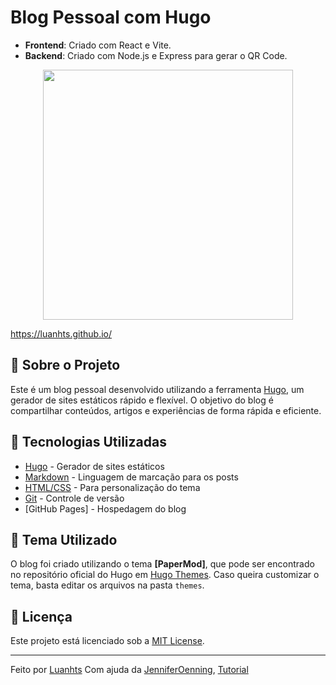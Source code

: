 # Blog Pessoal com Hugo

- **Frontend**: Criado com React e Vite.
- **Backend**: Criado com Node.js e Express para gerar o QR Code.
<div align="center">
    <img src="![image](https://github.com/user-attachments/assets/c8f515a9-28bd-4179-b28a-3e01cf45123a)
" width="400" />
</div>


<https://luanhts.github.io/>

## 📖 Sobre o Projeto

Este é um blog pessoal desenvolvido utilizando a ferramenta [Hugo](https://gohugo.io/), um gerador de sites estáticos rápido e flexível. O objetivo do blog é compartilhar conteúdos, artigos e experiências de forma rápida e eficiente.

## 🚀 Tecnologias Utilizadas

- [Hugo](https://gohugo.io/) - Gerador de sites estáticos
- [Markdown](https://www.markdownguide.org/) - Linguagem de marcação para os posts
- [HTML/CSS](https://developer.mozilla.org/pt-BR/docs/Web/HTML) - Para personalização do tema
- [Git](https://git-scm.com/) - Controle de versão
- [GitHub Pages] - Hospedagem do blog


## 🎨 Tema Utilizado

O blog foi criado utilizando o tema **[PaperMod]**, que pode ser encontrado no repositório oficial do Hugo em [Hugo Themes](https://themes.gohugo.io/). Caso queira customizar o tema, basta editar os arquivos na pasta `themes`.

## 📜 Licença

Este projeto está licenciado sob a [MIT License](LICENSE).


---

Feito por [Luanhts](https://github.com/Luanhts)
Com ajuda da [JenniferOenning](https://github.com/jenniferoenning), [Tutorial](https://www.youtube.com/watch?v=UJIOiOGnfdg)
